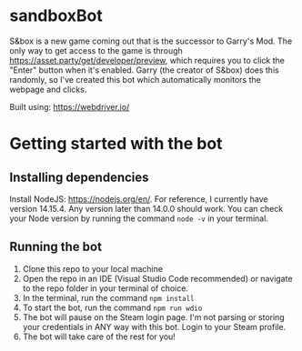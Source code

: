 # sandboxBot
S&box is a new game coming out that is the successor to Garry's Mod. The only way to get access to the game is through https://asset.party/get/developer/preview, which requires you to click the "Enter" button when it's enabled. Garry (the creator of S&box) does this randomly, so I've created this bot which automatically monitors the webpage and clicks.

Built using: https://webdriver.io/

# Getting started with the bot

## Installing dependencies
Install NodeJS: https://nodejs.org/en/. For reference, I currently have version 14.15.4. Any version later than 14.0.0 should work. You can check your Node version by running the command ```node -v``` in your terminal.

## Running the bot
1. Clone this repo to your local machine
2. Open the repo in an IDE (Visual Studio Code recommended) or navigate to the repo folder in your terminal of choice.
3. In the terminal, run the command ```npm install```
4. To start the bot, run the command ```npm run wdio```
5. The bot will pause on the Steam login page. I'm not parsing or storing your credentials in ANY way with this bot. Login to your Steam profile.
6. The bot will take care of the rest for you!
